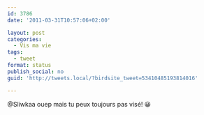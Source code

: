 ```yaml
---
id: 3786
date: '2011-03-31T10:57:06+02:00'

layout: post
categories:
  - Vis ma vie
tags:
  - tweet
format: status
publish_social: no
guid: 'http://tweets.local/?birdsite_tweet=53410485193814016'

---
```


@Sliwkaa ouep mais tu peux toujours pas visé! 😀